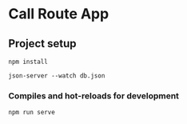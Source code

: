 # Call Route App

## Project setup
```
npm install
```
```
json-server --watch db.json  
```

### Compiles and hot-reloads for development
```
npm run serve
```


